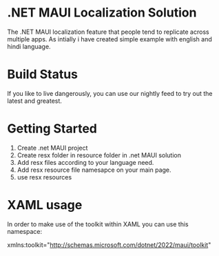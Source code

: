 # .NET MAUI Localization Solution

The .NET MAUI localization feature that people tend to replicate across multiple apps. As intially i have created simple example with english and hindi language.

# Build Status
If you like to live dangerously, you can use our nightly feed to try out the latest and greatest.

# Getting Started
1. Create .net MAUI project
2. Create resx folder in resource folder in .net MAUI solution
3. Add resx files according to your language need.
4. Add resx resource file namesapce on your main page.
5. use resx resources

# XAML usage
In order to make use of the toolkit within XAML you can use this namespace:

xmlns:toolkit="http://schemas.microsoft.com/dotnet/2022/maui/toolkit"




